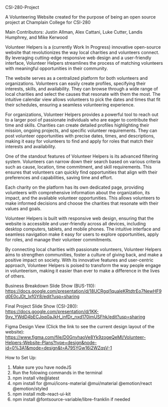 CSI-280-Project

A Volunteering Website created for the purpose of being an open source project at Champlain College for CSI-280

Main Contributors: Justin Allman, Alex Cattani, Luke Cutter, Landis Humphrey, and Mike Kerwood

Volunteer Helpers is a (currently Work In Progress) innovative open-source website that revolutionizes the way local charities and volunteers connect. By leveraging cutting-edge responsive web design and a user-friendly interface, Volunteer Helpers streamlines the process of matching volunteers with meaningful opportunities in their community.

The website serves as a centralized platform for both volunteers and organizations. Volunteers can easily create profiles, specifying their interests, skills, and availability. They can browse through a wide range of local charities and select the causes that resonate with them the most. The intuitive calendar view allows volunteers to pick the dates and times that fit their schedules, ensuring a seamless volunteering experience.

For organizations, Volunteer Helpers provides a powerful tool to reach out to a larger pool of passionate individuals who are eager to contribute their time and skills. Charities can create detailed profiles highlighting their mission, ongoing projects, and specific volunteer requirements. They can post volunteer opportunities with precise dates, times, and descriptions, making it easy for volunteers to find and apply for roles that match their interests and availability.

One of the standout features of Volunteer Helpers is its advanced filtering system. Volunteers can narrow down their search based on various criteria such as cause, location, time commitment, and skill requirements. This ensures that volunteers can quickly find opportunities that align with their preferences and capabilities, saving time and effort.

Each charity on the platform has its own dedicated page, providing volunteers with comprehensive information about the organization, its impact, and the available volunteer opportunities. This allows volunteers to make informed decisions and choose the charities that resonate with their values and goals.

Volunteer Helpers is built with responsive web design, ensuring that the website is accessible and user-friendly across all devices, including desktop computers, tablets, and mobile phones. The intuitive interface and seamless navigation make it easy for users to explore opportunities, apply for roles, and manage their volunteer commitments.

By connecting local charities with passionate volunteers, Volunteer Helpers aims to strengthen communities, foster a culture of giving back, and make a positive impact on society. With its innovative features and user-centric approach, Volunteer Helpers is poised to transform the way people engage in volunteerism, making it easier than ever to make a difference in the lives of others.

Business Breakdown Slide Show (BUS-110):
https://docs.google.com/presentation/d/18UCRgql1qualeKRtdtrEo7NewHF9d0E0cJDt_lxfGY8/edit?usp=sharing

Final Project Slide Show (CSI-280): 
https://docs.google.com/presentation/d/1KK-9xy_YWdD4bECJpq0aJkH_infDr_nxd170imUSFhk/edit?usp=sharing

Figma Design View (Click the link to see the current design layout of the website):
https://www.figma.com/file/D0GnvhaoVe8Yk9zogeQeMI/Volunteer-Helpers-Website-Plans?type=design&node-id=0%3A1&mode=design&t=A795YGw16j2WZqsV-1

How to Set Up:
1. Make sure you have nodeJS
2. Run the folowing commands in the terminal
3. npm install vite@latest
4. npm install for @mui/icons-material
@mui/material @emotion/react @emotion/styled
5. npm install mdb-react-ui-kit
6. npm install @fontsource-variable/libre-franklin if needed

